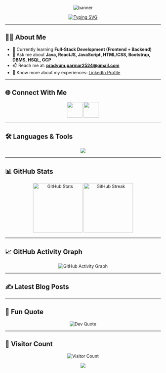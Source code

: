 <!-- <h1 align="center"></h1> -->


<!-- Banner -->
<p align="center">
  <img src="https://capsule-render.vercel.app/api?type=waving&color=0:1E90FF,100:00CED1&height=200&section=header&text=Hi 👋, I'm Pradyum Parmar&fontSize=45&fontColor=ffffff&animation=fadeIn&fontAlignY=35" alt="banner"/>
</p>

<!-- Typing Animation -->
<p align="center">
  <a href="https://github.com/Pradyum2524">
    <img src="https://readme-typing-svg.herokuapp.com?font=Fira+Code&weight=600&size=22&pause=1000&color=00CED1&center=true&vCenter=true&width=600&lines=Machine+Learning+Enthusiast;Frontend+%26+Backend+Developer;Tech+Explorer+%7C+Problem+Solver;B.Tech+in+Computer+Science" alt="Typing SVG" />
  </a>
</p>

---

## 👨‍💻 About Me  
- 🌱 Currently learning **Full-Stack Development (Frontend + Backend)**  
- 💬 Ask me about **Java, ReactJS, JavaScript, HTML/CSS, Bootstrap, DBMS, HSQL, GCP**  
- 📫 Reach me at: **pradyum.parmar2524@gmail.com**  
- 📄 Know more about my experiences: [LinkedIn Profile](https://www.linkedin.com/in/pradyum-parmar-b8189b37a)  

---

## 🌐 Connect With Me  
<p align="center">
  <a href="https://github.com/Pradyum2524" target="blank">
    <img src="https://skillicons.dev/icons?i=github" height="50"/>
  </a>
  <a href="https://www.linkedin.com/in/pradyum-parmar-b8189b37a" target="blank">
    <img src="https://skillicons.dev/icons?i=linkedin" height="50"/>
  </a>
</p>

---

## 🛠️ Languages & Tools  
<p align="center">
  <img src="https://skillicons.dev/icons?i=java,js,react,html,css,bootstrap,nodejs,jquery,git,github,figma,vscode,gcp" />
</p>

---

## 📊 GitHub Stats  
<p align="center">
  <img src="https://github-readme-stats.vercel.app/api?username=Pradyum2524&show_icons=true&theme=tokyonight" alt="GitHub Stats" height="160"/>
  <img src="https://github-readme-streak-stats.herokuapp.com/?user=Pradyum2524&theme=tokyonight" alt="GitHub Streak" height="160"/>
</p>

---

## 📈 GitHub Activity Graph  
<p align="center">
  <img src="https://github-readme-activity-graph.vercel.app/graph?username=Pradyum2524&theme=react-dark&hide_border=true" alt="GitHub Activity Graph"/>
</p>

---

## ✍️ Latest Blog Posts  
<!-- BLOG-POST-LIST:START -->
<!-- BLOG-POST-LIST:END -->

---

## 🚀 Fun Quote  
<p align="center">
  <img src="https://quotes-github-readme.vercel.app/api?type=horizontal&theme=tokyonight" alt="Dev Quote"/>
</p>

---

## 👀 Visitor Count  
<p align="center">
  <img src="https://komarev.com/ghpvc/?username=Pradyum2524&style=for-the-badge&color=00CED1" alt="Visitor Count"/>
</p>

<!-- Footer -->
<p align="center">
  <img src="https://capsule-render.vercel.app/api?type=waving&color=0:00CED1,100:1E90FF&height=120&section=footer"/>
</p>

